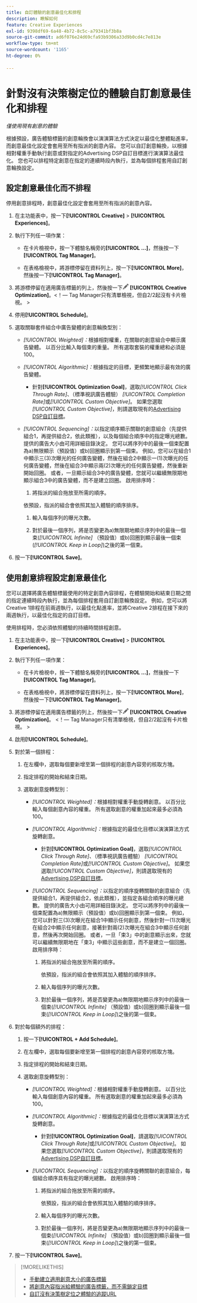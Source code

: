 ```yaml
---
title: 自訂體驗的創意最佳化和排程
description: 瞭解如何
feature: Creative Experiences
exl-id: 9398df69-6a48-4b72-8c5c-a79341bf3b8a
source-git-commit: ad6f076e24d69cfa93b9306a33d9b0cd4c7e813e
workflow-type: tm+mt
source-wordcount: '1165'
ht-degree: 0%

---
```


# 針對沒有決策樹定位的體驗自訂創意最佳化和排程

*僅使用現有創意的體驗*

根據預設，廣告體驗標籤的創意輪換會以演演算法方式決定以最佳化整體點進率，而創意最佳化設定會套用至所有指派的創意內容。 您可以自訂創意輪換，以根據相對權重手動執行創意或對指定的Advertising DSP自訂目標進行演演算法最佳化。 您也可以排程特定創意在指定的連續時段內執行，並為每個排程套用自訂創意輪換設定。

## 設定創意最佳化而不排程

停用創意排程時，創意最佳化設定會套用至所有指派的創意內容。

1. 在主功能表中，按一下&#x200B;**[!UICONTROL Creative]** > **[!UICONTROL Experiences]**。

1. 執行下列任一項作業：

   * 在卡片檢視中，按一下體驗名稱旁的&#x200B;**[!UICONTROL ...]**，然後按一下&#x200B;**[!UICONTROL Tag Manager]**。

   * 在表格檢視中，將游標停留在資料列上，按一下&#x200B;**[!UICONTROL More]**，然後按一下&#x200B;**[!UICONTROL Tag Manager]**。

1. 將游標停留在適用廣告標籤的列上，然後按一下![廣告排程](/help/creative/assets/edit-gray.png "編輯追蹤URL") **[!UICONTROL Creative Optimization]**。&lt;！— Tag Manager只有清單檢視，但自2/2起沒有卡片檢視。 >

1. 停用&#x200B;**[!UICONTROL Schedule]**。

1. 選取關聯套件組合中廣告變體的創意輪換型別：

   * *[!UICONTROL Weighted]：*&#x200B;根據相對權重，在關聯的創意組合中顯示廣告變體。 以百分比輸入每個束的重量。 所有選取套裝的權重總和必須是100。<!-- For example, if Bundle 1 is 60 and Bundle 2 is 40, then Bundle 1 is shown 60% of the time, and Bundle 2 is shown 40% of the time. -->

   * *[!UICONTROL Algorithmic]：*&#x200B;根據指定的目標，更頻繁地顯示最有效的廣告變體。

      * 針對&#x200B;**[!UICONTROL Optimization Goal]**，選取&#x200B;*[!UICONTROL Click Through Rate]*、（標準視訊廣告體驗） *[!UICONTROL Completion Rate]*&#x200B;或&#x200B;*[!UICONTROL Custom Objective]*。  如果您選取&#x200B;*[!UICONTROL Custom Objective]*，則請選取現有的[Advertising DSP自訂目標](/help/dsp/optimization/custom-goal.md)。

   * *[!UICONTROL Sequencing]：*&#x200B;以指定順序顯示關聯的創意組合（先提供組合1，再提供組合2，依此類推），以及每個組合順序中的指定曝光總數。 提供的廣告大小由可用詳細目錄決定。 您可以將序列中的最後一個束配置為a\)無限顯示（預設值）或b\)回圈顯示到第一個束。 例如，您可以在組合1中顯示三(3)次曝光的任何廣告變體，然後在組合2中顯示一(1)次曝光的任何廣告變體，然後在組合3中顯示兩(2)次曝光的任何廣告變體，然後重新開始回圈。 或者，一旦顯示組合3中的廣告變體，您就可以繼續無限期地顯示組合3中的廣告變體，而不是建立回圈。 啟用排序時：

      1. 將指派的組合拖放至所需的順序。

     依預設，指派的組合會依照其加入體驗的順序排序。

      1. 輸入每個序列的曝光次數。

      1. 對於最後一個序列，將是否變更為a\)無限期地顯示序列中的最後一個束(*[!UICONTROL Infinite]* （預設值）或b\)回圈到顯示最後一個束(*[!UICONTROL Keep in Loop]*)之後的第一個束。

1. 按一下&#x200B;**[!UICONTROL Save]**。

## 使用創意排程設定創意最佳化

您可以選擇將廣告體驗標籤使用的特定創意內容排程，在體驗開始和結束日期之間的指定連續時段內執行，並為每個排程套用自訂創意輪換設定。 例如，您可以將Creative 1排程在前兩週執行，以最佳化點進率，並將Creative 2排程在接下來的兩週執行，以最佳化指定的自訂目標。

使用排程時，您必須依照體驗的持續時間排程創意。

1. 在主功能表中，按一下&#x200B;**[!UICONTROL Creative]** > **[!UICONTROL Experiences]**。

1. 執行下列任一項作業：

   * 在卡片檢視中，按一下體驗名稱旁的&#x200B;**[!UICONTROL ...]**，然後按一下&#x200B;**[!UICONTROL Tag Manager]**。

   * 在表格檢視中，將游標停留在資料列上，按一下&#x200B;**[!UICONTROL More]**，然後按一下&#x200B;**[!UICONTROL Tag Manager]**。

1. 將游標停留在適用廣告標籤的列上，然後按一下![廣告排程](/help/creative/assets/edit-gray.png "編輯追蹤URL") **[!UICONTROL Creative Optimization]**。 <!-- For targeted experiences, this is "Edit Schedules" -->&lt;！— Tag Manager只有清單檢視，但自2/2起沒有卡片檢視。 >

1. 啟用&#x200B;**[!UICONTROL Schedule]**。

1. 對於第一個排程：

   1. 在左欄中，選取每個要新增至第一個排程的創意內容旁的核取方塊。

   1. 指定排程的開始和結束日期。

   1. 選取創意旋轉型別：

      * *[!UICONTROL Weighted]：*&#x200B;根據相對權重手動旋轉創意。 以百分比輸入每個創意內容的權重。 所有選取創意的權重加起來最多必須為100。

      * *[!UICONTROL Algorithmic]：*&#x200B;根據指定的最佳化目標以演演算法方式旋轉創意。

         * 針對&#x200B;**[!UICONTROL Optimization Goal]**，選取&#x200B;*[!UICONTROL Click Through Rate]*、（標準視訊廣告體驗） *[!UICONTROL Completion Rate]*&#x200B;或&#x200B;*[!UICONTROL Custom Objective]*。  如果您選取&#x200B;*[!UICONTROL Custom Objective]*，則請選取現有的[Advertising DSP自訂目標](/help/dsp/optimization/custom-goal.md)。<!-- Verify -->

      * *[!UICONTROL Sequencing]：*&#x200B;以指定的順序旋轉關聯的創意組合（先提供組合1，再提供組合2，依此類推），並指定各組合順序的曝光總數。 提供的廣告大小由可用詳細目錄決定。 您可以將序列中的最後一個束配置為a\)無限顯示（預設值）或b\)回圈顯示到第一個束。 例如，您可以針對三(3)次曝光在組合1中顯示任何創意，然後針對一(1)次曝光在組合2中顯示任何創意，接著針對兩(2)次曝光在組合3中顯示任何創意，然後再次開始回圈。 或者，一旦「束3」中的創意顯示出來，您就可以繼續無限期地在「束3」中顯示這些創意，而不是建立一個回圈。 啟用排序時：

         1. 將指派的組合拖放至所需的順序。

            依預設，指派的組合會依照其加入體驗的順序排序。

         1. 輸入每個序列的曝光次數。

         1. 對於最後一個序列，將是否變更為a\)無限期地顯示序列中的最後一個束(*[!UICONTROL Infinite]* （預設值）或b\)回圈到顯示最後一個束(*[!UICONTROL Keep in Loop]*)之後的第一個束。

1. 對於每個額外的排程：

   1. 按一下&#x200B;**[!UICONTROL + Add Schedule]**。

   1. 在左欄中，選取每個要新增至第一個排程的創意內容旁的核取方塊。

   1. 指定排程的開始和結束日期。

   1. 選取創意旋轉型別：

      * *[!UICONTROL Weighted]：*&#x200B;根據相對權重手動旋轉創意。 以百分比輸入每個創意內容的權重。 所有選取創意的權重加起來最多必須為100。

      * *[!UICONTROL Algorithmic]：*&#x200B;根據指定的最佳化目標以演演算法方式旋轉創意。

         * 針對&#x200B;**[!UICONTROL Optimization Goal]**，請選取&#x200B;*[!UICONTROL Click Through Rate]*&#x200B;或&#x200B;*[!UICONTROL Custom Objective]*。  如果您選取&#x200B;*[!UICONTROL Custom Objective]*，則請選取現有的[Advertising DSP自訂目標](/help/dsp/optimization/custom-goal.md)。<!-- Verify -->

      * *[!UICONTROL Sequencing]：*&#x200B;以指定的順序旋轉關聯的創意組合，每個組合順序具有指定的曝光總數。 啟用排序時：

         1. 將指派的組合拖放至所需的順序。

            依預設，指派的組合會依照其加入體驗的順序排序。

         1. 輸入每個序列的曝光次數。

         1. 對於最後一個序列，將是否變更為a\)無限期地顯示序列中的最後一個束(*[!UICONTROL Infinite]* （預設值）或b\)回圈到顯示最後一個束(*[!UICONTROL Keep in Loop]*)之後的第一個束。

1. 按一下&#x200B;**[!UICONTROL Save]**。

>[!MORELIKETHIS]
>
>* [手動建立適用創意大小的廣告標籤](/help/creative/experiences/experience-tag-create-manually.md)
>* [將創意內容指派給體驗的廣告標籤，而不需鎖定目標](experience-tag-assign-creatives.md)
>* [自訂沒有決策樹定位之體驗的追蹤URL](experience-tracking-urls-no-targeting.md)
